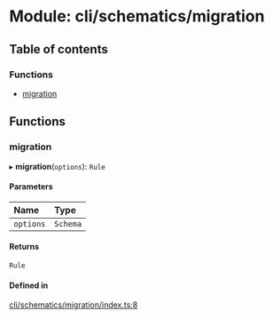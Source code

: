 # Module: cli/schematics/migration

## Table of contents

### Functions

- [migration](cli_schematics_migration.md#migration)

## Functions

### <a id="migration" name="migration"></a> migration

▸ **migration**(`options`): `Rule`

#### Parameters

| Name      | Type     |
| :-------- | :------- |
| `options` | `Schema` |

#### Returns

`Rule`

#### Defined in

[cli/schematics/migration/index.ts:8](https://github.com/brickdoc/brickdoc/blob/master/apps/server-api/src/cli/schematics/migration/index.ts#L8)
